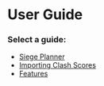 # User Guide
### Select a guide:

- [Siege Planner](siege_plans.md)
- [Importing Clash Scores](clash.md)
- [Features](features.md)

